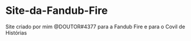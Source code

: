 # Site-da-Fandub-Fire
Site criado por mim @DOUTOR#4377 para a Fandub Fire e para o Covil de Histórias
